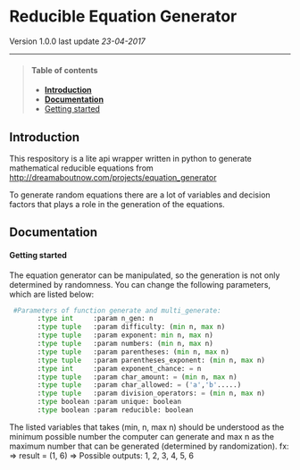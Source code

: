 Reducible Equation Generator
===================== 
Version 1.0.0
last update *23-04-2017*


------------------------

>#### Table of contents
> - **<a href="#introduction">Introduction</a>**
> - **<a href="#documentation">Documentation</a>**
> - <a href="#getting-started">Getting started</a>


Introduction
-----------------------------
  This respository is a lite api wrapper written in python to generate mathematical reducible equations from http://dreamaboutnow.com/projects/equation_generator
   
  To generate random equations there are a lot of variables and decision factors that plays a role
  in the generation of the equations.

Documentation
---------------------
  #### **Getting started**
  
  The equation generator can be manipulated, so the generation is not only determined by randomness.
  You can change the following parameters, which are listed below:
 ```python
  #Parameters of function generate and multi_generate:
        :type int     :param n_gen: n
        :type tuple   :param difficulty: (min n, max n)
        :type tuple   :param exponent: min n, max n)
        :type tuple   :param numbers: (min n, max n)
        :type tuple   :param parentheses: (min n, max n)
        :type tuple   :param parentheses_exponent: (min n, max n)
        :type int     :param exponent_chance: = n
        :type tuple   :param char_amount: = (min n, max n)
        :type tuple   :param char_allowed: = ('a','b'.....)
        :type tuple   :param division_operators: = (min n, max n)
        :type boolean :param unique: boolean
        :type boolean :param reducible: boolean
  ```      

  The listed variables that takes (min, n, max n) should be understood as the minimum possible number 
  the computer can generate and max n as the maximum number that can be generated (determined by randomization).
  fx: 
    => result = (1, 6)
    => Possible outputs: 1, 2, 3, 4, 5, 6 
